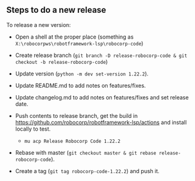 Steps to do a new release
--------------------------

To release a new version:

- Open a shell at the proper place (something as `X:\robocorpws\robotframework-lsp\robocorp-code`)

- Create release branch (`git branch -D release-robocorp-code & git checkout -b release-robocorp-code`)

- Update version (`python -m dev set-version 1.22.2`).

- Update README.md to add notes on features/fixes.

- Update changelog.md to add notes on features/fixes and set release date.

- Push contents to release branch, get the build in https://github.com/robocorp/robotframework-lsp/actions and install locally to test.
  - `mu acp Release Robocorp Code 1.22.2`

- Rebase with master (`git checkout master & git rebase release-robocorp-code`).

- Create a tag (`git tag robocorp-code-1.22.2`) and push it.
